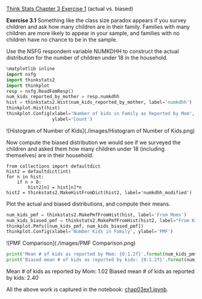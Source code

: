 [Think Stats Chapter 3 Exercise 1](http://greenteapress.com/thinkstats2/html/thinkstats2004.html#toc31) (actual vs. biased)

**Exercise 3.1** Something like the class size paradox appears if you survey children and ask how many children are in their family. Families with many children are more likely to appear in your sample, and families with no children have no chance to be in the sample. 

Use the NSFG respondent variable NUMKDHH to construct the actual distribution for the number of children under 18 in the household. 

```python
%matplotlib inline
import nsfg
import thinkstats2
import thinkplot
resp = nsfg.ReadFemResp()
num_kids_reported_by_mother = resp.numkdhh
hist = thinkstats2.Hist(num_kids_reported_by_mother, label='numkdhh')
thinkplot.Hist(hist)
thinkplot.Config(xlabel='Number of kids in Family as Reported by Mom', 
                 ylabel='Count')
```

![Histogram of Number of Kids](./images/Histogram of Number of Kids.png)

Now compute the biased distribution we would see if we surveyed the children and asked them how many children under 18 (including themselves) are in their household. 

```
from collections import defaultdict
hist2 = defaultdict(int)
for n in hist:
    if n > 0:
        hist2[n] = hist[n]*n
hist2 = thinkstats2.MakeHistFromDict(hist2, label='numkdhh_modified')
```

Plot the actual and biased distributions, and compute their means.

```python
num_kids_pmf = thinkstats2.MakePmfFromHist(hist, label='From Moms')
num_kids_biased_pmf = thinkstats2.MakePmfFromHist(hist2, label="From Kids")
thinkplot.Pmfs([num_kids_pmf, num_kids_biased_pmf])
thinkplot.Config(xlabel='Number Kids in Family', ylabel='PMF')
```

![PMF Comparison](./images/PMF Comparison.png)



```python
print('Mean # of kids as reported by Mom: {0:1.2f}'.format(num_kids_pmf.Mean()))
print('Biased mean # of kids as reported by kids: {0:1.2f}'.format(num_kids_biased_pmf.Mean()))
```

Mean # of kids as reported by Mom: 1.02
Biased mean # of kids as reported by kids: 2.40

All the above work is captured in the notebook: [chap03ex1.ipynb](./code/chap03ex1.ipynb).

